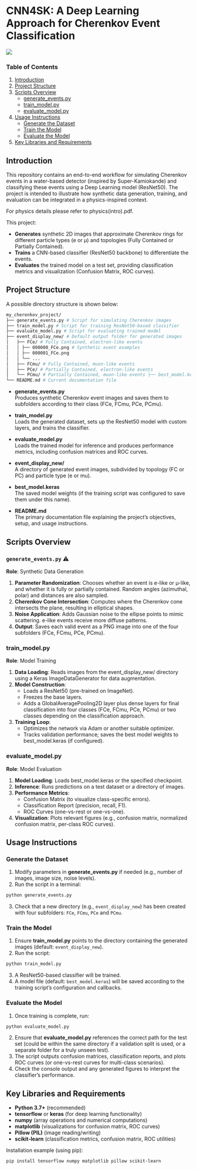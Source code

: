 # CNN4SK: A Deep Learning Approach for Cherenkov Event Classification

![](sk.jpg)

### Table of Contents

1. [Introduction](#introduction)  
2. [Project Structure](#project-structure)
3. [Scripts Overview](#scripts-overview)  
   - [generate_events.py](#generate_eventspy)  
   - [train_model.py](#train_modelpy)  
   - [evaluate_model.py](#evaluate_modelpy)  
4. [Usage Instructions](#usage-instructions)  
   - [Generate the Dataset](#generate-the-dataset)  
   - [Train the Model](#train-the-model)  
   - [Evaluate the Model](#evaluate-the-model)
5. [Key Libraries and Requirements](#key-libraries-and-requirements)

## Introduction

This repository contains an end-to-end workflow for simulating Cherenkov events in a water-based detector (inspired by Super-Kamiokande) and classifying these events using a Deep Learning model (ResNet50). The project is intended to illustrate how synthetic data generation, training, and evaluation can be integrated in a physics-inspired context.

For physics details please refer to physics(intro).pdf.

This project:

- **Generates** synthetic 2D images that approximate Cherenkov rings for different particle types (e or µ) and topologies (Fully Contained or Partially Contained).  
- **Trains** a CNN-based classifier (ResNet50 backbone) to differentiate the events.  
- **Evaluates** the trained model on a test set, providing classification metrics and visualization (Confusion Matrix, ROC curves).

## Project Structure

A possible directory structure is shown below:

```bash
my_cherenkov_project/ 
├── generate_events.py # Script for simulating Cherenkov images
├── train_model.py # Script for training ResNet50-based classifier 
├── evaluate_model.py # Script for evaluating trained model 
├── event_display_new/ # Default output folder for generated images 
│ 	├── FCe/ # Fully Contained, electron-like events 
│ 	│ ├── 000000_FCe.png # Synthetic event examples 
│	│ ├── 000001_FCe.png 
│ 	│ └── ... 
│	├── FCmu/ # Fully Contained, muon-like events 
│ 	├── PCe/ # Partially Contained, electron-like events 
│ 	└── PCmu/ # Partially Contained, muon-like events ├── best_model.keras # Saved model weights (if training is successful) 
└── README.md # Current documentation file
```

- **generate_events.py**  
  Produces synthetic Cherenkov event images and saves them to subfolders according to their class (FCe, FCmu, PCe, PCmu).

- **train_model.py**  
  Loads the generated dataset, sets up the ResNet50 model with custom layers, and trains the classifier.

- **evaluate_model.py**  
  Loads the trained model for inference and produces performance metrics, including confusion matrices and ROC curves.

- **event_display_new/**  
  A directory of generated event images, subdivided by topology (FC or PC) and particle type (e or mu).

- **best_model.keras**  
  The saved model weights (if the training script was configured to save them under this name).

- **README.md**  
  The primary documentation file explaining the project’s objectives, setup, and usage instructions.

## Scripts Overview

### ```generate_events.py``` :warning:

**Role**: Synthetic Data Generation  
1. **Parameter Randomization**: Chooses whether an event is e-like or µ-like, and whether it is fully or partially contained. Random angles (azimuthal, polar) and distances are also sampled.  
2. **Cherenkov Cone Intersection**: Computes where the Cherenkov cone intersects the plane, resulting in elliptical shapes.  
3. **Noise Application**: Adds Gaussian noise to the ellipse points to mimic scattering. e-like events receive more diffuse patterns.  
4. **Output**: Saves each valid event as a PNG image into one of the four subfolders (FCe, FCmu, PCe, PCmu).

### train_model.py

**Role**: Model Training  
1. **Data Loading**: Reads images from the event_display_new/ directory using a Keras ImageDataGenerator for data augmentation.  
2. **Model Construction**:  
   - Loads a ResNet50 (pre-trained on ImageNet).  
   - Freezes the base layers.  
   - Adds a GlobalAveragePooling2D layer plus dense layers for final classification into four classes (FCe, FCmu, PCe, PCmu) or two classes depending on the classification approach.  
3. **Training Loop**:  
   - Optimizes the network via Adam or another suitable optimizer.  
   - Tracks validation performance; saves the best model weights to best_model.keras (if configured).  

### evaluate_model.py

**Role**: Model Evaluation  
1. **Model Loading**: Loads best_model.keras or the specified checkpoint.  
2. **Inference**: Runs predictions on a test dataset or a directory of images.  
3. **Performance Metrics**:  
   - Confusion Matrix (to visualize class-specific errors).  
   - Classification Report (precision, recall, F1).  
   - ROC Curves (one-vs-rest or one-vs-one).  
4. **Visualization**: Plots relevant figures (e.g., confusion matrix, normalized confusion matrix, per-class ROC curves).

## Usage Instructions

### Generate the Dataset

1. Modify parameters in **generate_events.py** if needed (e.g., number of images, image size, noise levels).  
2. Run the script in a terminal:
```bash
python generate_events.py
```
3. Check that a new directory (e.g., `event_display_new`) has been created with four subfolders: `FCe`, `FCmu`, `PCe` and `PCmu`.  

### Train the Model

1. Ensure **train_model.py** points to the directory containing the generated images (default: `event_display_new`).  
2. Run the script:

```bash
python train_model.py
```

3. A ResNet50-based classifier will be trained.  
4. A model file (default: `best_model.keras`) will be saved according to the training script’s configuration and callbacks.

### Evaluate the Model

1. Once training is complete, run:

```bash
python evaluate_model.py
```

2. Ensure that **evaluate_model.py** references the correct path for the test set (could be within the same directory if a validation split is used, or a separate folder for a truly unseen test).  
3. The script outputs confusion matrices, classification reports, and plots ROC curves (or one-vs-rest curves for multi-class scenarios).  
4. Check the console output and any generated figures to interpret the classifier’s performance.

## Key Libraries and Requirements

- **Python 3.7+** (recommended)  
- **tensorflow** or **keras** (for deep learning functionality)  
- **numpy** (array operations and numerical computations)  
- **matplotlib** (visualizations for confusion matrix, ROC curves)  
- **Pillow (PIL)** (image reading/writing)  
- **scikit-learn** (classification metrics, confusion matrix, ROC utilities)

Installation example (using pip):

```bash
pip install tensorflow numpy matplotlib pillow scikit-learn
```